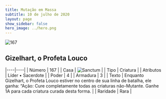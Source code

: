 ```yaml
---
title: Mutação em Massa
subtitle: 10 de julho de 2020
layout: page
show_sidebar: false
hero_image: ../hero.png
---
```


![167](https://cdn.keyforgegame.com/media/card_front/pt/479_167_9MGV6X5QR6CM_pt.png)

## Gizelhart, o Profeta Louco

|----|----|
| Número | 167 |
| Casa | ![Sanctum](https://archonarcana.com/images/thumb/c/c7/Sanctum.png/22px-Sanctum.png "Santuário") |
| Tipo | Criatura |
| Atributos | Líder • Sacerdote |
| Poder | 4 |
| Armadura | 3 |
| Texto | Enquanto Gizelhart, o Profeta Louco estiver no centro de sua linha de batalha, ele ganha: “Ação: Cure completamente todas as criaturas não-Mutante. Ganhe 1A para cada criatura curada desta forma. |
| Raridade | Rara |
